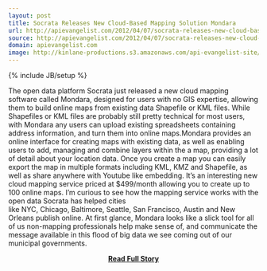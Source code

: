 ```yaml
---
layout: post
title: Socrata Releases New Cloud-Based Mapping Solution Mondara
url: http://apievangelist.com/2012/04/07/socrata-releases-new-cloud-based-mapping-solution-mondara/
source: http://apievangelist.com/2012/04/07/socrata-releases-new-cloud-based-mapping-solution-mondara/
domain: apievangelist.com
image: http://kinlane-productions.s3.amazonaws.com/api-evangelist-site/blog/socrata-1.jpg
---
```

{% include JB/setup %}<p>The&nbsp;open data platform Socrata&nbsp;just released a new cloud mapping software called&nbsp;Mondara,&nbsp;designed for users with no GIS expertise, allowing them to build online maps from existing data Shapefile or KML files.
While Shapefiles or KML files are probably still pretty technical for most users, with Mondara any users can upload existing spreadsheets containing address information, and turn them into online maps.Mondara provides an online interface for creating maps with existing data, as well as enabling users to add, managing and combine layers within the a map, providing a lot of detail about your location data.
Once you create a map you can easily export the map in multiple formats including KML, KMZ and Shapefile, as well as share anywhere with Youtube like embedding.
It&rsquo;s an interesting new cloud mapping service priced at $499/month allowing you to create up to 100 online maps.
I&rsquo;m curious to see how the mapping service works with the open data Socrata has helped cities like&nbsp;NYC,&nbsp;Chicago,&nbsp;Baltimore,&nbsp;Seattle,&nbsp;San Francisco,&nbsp;Austin&nbsp;and&nbsp;New Orleans&nbsp;publish online.
At first glance,&nbsp;Mondara&nbsp;looks like a slick tool for all of us non-mapping professionals help make sense of, and communicate the message available in this flood of big data we see coming out of our municipal governments.</p>
<center><p><a href="http://apievangelist.com/2012/04/07/socrata-releases-new-cloud-based-mapping-solution-mondara/" style='padding:25px; font-sze:18px; font-weight: bold;'>Read Full Story</a></p></center>
